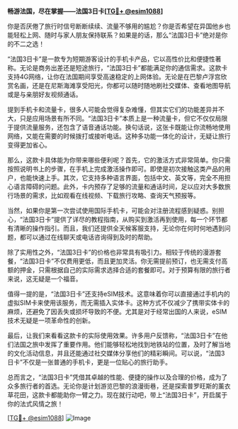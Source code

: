 **畅游法国，尽在掌握——法国3日卡[[TG💪+ @esim1088](https://t.me/s/esim1088)]**

你是否厌倦了旅行时信号断断续续、流量不够用的尴尬？你是否希望在异国他乡也能轻松上网、随时与家人朋友保持联系？如果是的话，那么“法国3日卡”绝对是你的不二之选！

“法国3日卡”是一款专为短期游客设计的手机卡产品，它以高性价比和便捷性著称。无论是商务出差还是短途旅行，“法国3日卡”都能满足你的通信需求。这款卡支持4G网络，让你在法国期间享受高速稳定的上网体验。无论是在巴黎卢浮宫欣赏名画，还是在尼斯海滩享受阳光，你都可以随时随地刷社交媒体、查看地图导航或是与亲朋好友视频通话。

提到手机卡和流量卡，很多人可能会觉得复杂难懂，但其实它们的功能差异并不大，只是应用场景有所不同。“法国3日卡”本质上是一种流量卡，但它不仅仅局限于提供流量服务，还包含了语音通话功能。换句话说，这张卡既能让你流畅地使用网络，又能在需要的时候拨打或接听电话。这种多功能一体化的设计，无疑让旅行变得更加省心。

那么，这款卡具体能为你带来哪些便利呢？首先，它的激活方式非常简单。你只需按照说明书上的步骤，在手机上完成激活操作即可。即使是初次接触这类产品的用户，也能快速上手。其次，它支持多种语言界面，包括中文、英文等，完全不用担心语言障碍的问题。此外，卡内预存了足够的流量和通话时间，足以应对大多数旅行场景的需求，比如观看在线视频、下载旅行攻略、查询天气预报等。

当然，如果你是第一次尝试使用国际手机卡，可能会对注册流程感到疑惑。别担心，“法国3日卡”提供了详尽的教程指南，从购买到激活再到使用，每一个环节都有清晰的操作指引。而且，我们还提供全天候客服支持，无论你在何时何地遇到问题，都可以通过在线聊天或电话咨询得到及时的帮助。

除了实用性之外，“法国3日卡”的价格也非常具有吸引力。相较于传统的漫游套餐，“法国3日卡”不仅费用更低，而且更加灵活。你无需提前预订，也无需支付高额的押金，只需根据自己的实际需求选择合适的套餐即可。对于预算有限的旅行者来说，这无疑是一个福音。

值得一提的是，“法国3日卡”还支持eSIM技术。这意味着你可以直接通过手机内的虚拟SIM卡来使用该服务，而无需插入实体卡。这种方式不仅减少了携带实体卡的麻烦，还避免了因丢失或损坏导致的不便。尤其是对于经常出国的人来说，eSIM技术无疑是一项革命性的创新。

最后，让我们来看看这款卡的实际使用效果。许多用户反馈称，“法国3日卡”在他们法国之旅中发挥了重要作用。他们能够轻松地找到地铁站的位置，及时了解当地的文化活动信息，并且还能通过社交媒体分享他们的精彩瞬间。可以说，“法国3日卡”不仅是一张普通的手机卡，更是一位贴心的旅行助手。

总而言之，“法国3日卡”凭借其卓越的性能、便捷的操作以及合理的价格，成为了众多旅行者的首选。无论你是计划游览巴黎的浪漫街巷，还是探索普罗旺斯的薰衣草花田，这款卡都能助你一臂之力。现在就行动吧，带上“法国3日卡”，开启属于你的法式风情之旅！

[[TG💪+ @esim1088](https://t.me/s/esim1088)] 
![Image](https://i.postimg.cc/4NQfJmqS/Snipaste-2025-05-13-00-14-12.png)